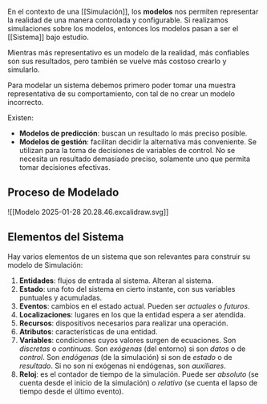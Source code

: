 En el contexto de una [[Simulación]], los **modelos** nos permiten representar la realidad de una manera controlada y configurable. Si realizamos simulaciones sobre los modelos, entonces los modelos pasan a ser el [[Sistema]] bajo estudio.

Mientras más representativo es un modelo de la realidad, más confiables son sus resultados, pero también se vuelve más costoso crearlo y simularlo.

Para modelar un sistema debemos primero poder tomar una muestra representativa de su comportamiento, con tal de no crear un modelo incorrecto.

Existen:

- **Modelos de predicción**: buscan un resultado lo más preciso posible.
- **Modelos de gestión**: facilitan decidir la alternativa más conveniente. Se utilizan para la toma de decisiones de variables de control. No se necesita un resultado demasiado preciso, solamente uno que permita tomar decisiones efectivas.

## Proceso de Modelado

![[Modelo 2025-01-28 20.28.46.excalidraw.svg]]

## Elementos del Sistema

Hay varios elementos de un sistema que son relevantes para construir su modelo de Simulación:

1. **Entidades**: flujos de entrada al sistema. Alteran al sistema.
2. **Estado**: una foto del sistema en cierto instante, con sus variables puntuales y acumuladas.
3. **Eventos**: cambios en el estado actual. Pueden ser _actuales_ o _futuros_.
4. **Localizaciones**: lugares en los que la entidad espera a ser atendida.
5. **Recursos**: dispositivos necesarios para realizar una operación.
6. **Atributos**: características de una entidad.
7. **Variables**: condiciones cuyos valores surgen de ecuaciones. Son _discretas_ o _continuas_. Son _exógenas_ (del entorno) si son _datos_ o de _control_. Son _endógenas_ (de la simulación) si son de _estado_ o de _resultado_. Si no son ni exógenas ni endógenas, son _auxiliares_.
8. **Reloj**: es el contador de tiempo de la simulación. Puede ser _absoluto_ (se cuenta desde el inicio de la simulación) o _relativo_ (se cuenta el lapso de tiempo desde el último evento).
